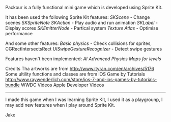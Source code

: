 Packour is a fully functional mini game which is developed using Sprite Kit. 


It has been used the following Sprite Kit features:
*SKScene* - Change scenes
*SKSpriteNote*
*SKAction* - Play audio and run animation
*SKLabel* - Display scores
*SKEmitterNode* - Partical system
*Texture Atlas* - Optimise performance

And some other features:
*Basic physics* - Check collisions for sprites, CGRectIntersectsRect
*UISwipeGestureRecognizer* - Detect swipe gestures

Features haven't been implemented:
*AI*
*Advanced Physics*
*Maps for levels*

Credits
Tha artworks are from http://www.ityran.com/en/archives/5176
Some ultility functions and classes are from iOS Game by Tutorials http://www.raywenderlich.com/store/ios-7-and-ios-games-by-tutorials-bundle
WWDC Videos
Apple Developer Videos

-----------------------------------------------
I made this game when I was learning Sprite Kit, I used it as a playgrounp, I may add new features when I play around Sprite Kit.

Jake


